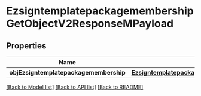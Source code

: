 # EzsigntemplatepackagemembershipGetObjectV2ResponseMPayload

## Properties
Name | Type | Description | Notes
------------ | ------------- | ------------- | -------------
**objEzsigntemplatepackagemembership** | [**EzsigntemplatepackagemembershipResponseCompound***](EzsigntemplatepackagemembershipResponseCompound.md) |  | 

[[Back to Model list]](../README.md#documentation-for-models) [[Back to API list]](../README.md#documentation-for-api-endpoints) [[Back to README]](../README.md)


